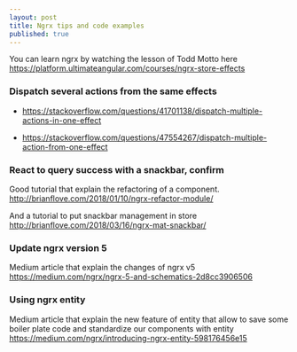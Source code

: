 ```yaml
---
layout: post
title: Ngrx tips and code examples
published: true
---
```


You can learn ngrx by watching the lesson of Todd Motto here 
https://platform.ultimateangular.com/courses/ngrx-store-effects

### Dispatch several actions from the same effects

* https://stackoverflow.com/questions/41701138/dispatch-multiple-actions-in-one-effect

* https://stackoverflow.com/questions/47554267/dispatch-multiple-action-from-one-effect

### React to query success with a snackbar, confirm

Good tutorial that explain the refactoring of a component.
http://brianflove.com/2018/01/10/ngrx-refactor-module/

And a tutorial to put snackbar management in store 
http://brianflove.com/2018/03/16/ngrx-mat-snackbar/

### Update ngrx version 5 

Medium article that explain the changes of ngrx v5
https://medium.com/ngrx/ngrx-5-and-schematics-2d8cc3906506

### Using ngrx entity 

Medium article that explain the new feature of entity that allow to save some boiler plate code and standardize our components with entity
https://medium.com/ngrx/introducing-ngrx-entity-598176456e15